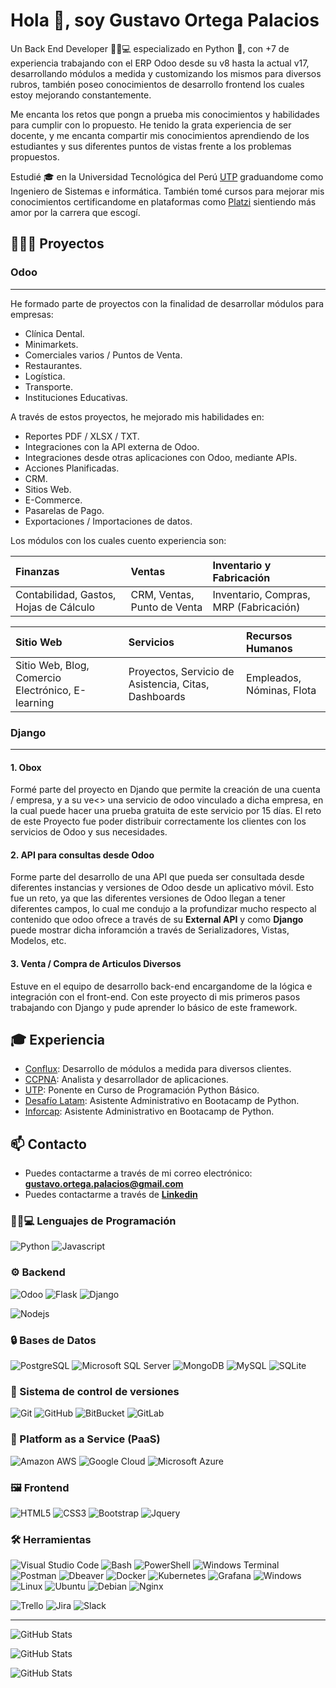 # Hola 👋, soy Gustavo Ortega Palacios

Un Back End Developer 🧑🏻💻 especializado en Python 🐍, con +7 de experiencia trabajando con el ERP Odoo desde su v8 hasta la actual v17, desarrollando módulos a medida y customizando los mismos para diversos rubros, también poseo conocimientos de desarrollo frontend los cuales estoy mejorando constantemente.

Me encanta los retos que pongn a prueba mis conocimientos y habilidades para cumplir con lo propuesto. He tenido la grata experiencia de ser docente, y me encanta compartir mis conocimientos aprendiendo de los estudiantes y sus diferentes puntos de vistas frente a los problemas propuestos.

Estudié 🎓 en la Universidad Tecnológica del Perú [UTP](https://www.utp.edu.pe) graduandome como Ingeniero de Sistemas e informática. También tomé cursos para mejorar mis conocimientos certificandome en plataformas como [Platzi](https://platzi.com) sientiendo más amor por la carrera que escogí.

## 👨🏻‍💻 Proyectos

### Odoo

---

He formado parte de proyectos con la finalidad de desarrollar módulos para empresas:

- Clínica Dental.
- Minimarkets.
- Comerciales varios / Puntos de Venta.
- Restaurantes.
- Logística.
- Transporte.
- Instituciones Educativas.

A través de estos proyectos, he mejorado mis habilidades en:

- Reportes PDF / XLSX / TXT.
- Integraciones con la API externa de Odoo.
- Integraciones desde otras aplicaciones con Odoo, mediante APIs.
- Acciones Planificadas.
- CRM.
- Sitios Web.
- E-Commerce.
- Pasarelas de Pago.
- Exportaciones / Importaciones de datos.

Los módulos con los cuales cuento experiencia son:

| Finanzas  | Ventas | Inventario y Fabricación |
| :-- | :-- | :-- |
| Contabilidad, Gastos, Hojas de Cálculo | CRM, Ventas, Punto de Venta   | Inventario, Compras, MRP (Fabricación) |

| Sitio Web | Servicios | Recursos Humanos |
| :-- | :-- | :-- |
| Sitio Web, Blog, Comercio Electrónico, E-learning | Proyectos, Servicio de Asistencia, Citas, Dashboards | Empleados, Nóminas, Flota |

### Django

---

#### 1. Obox

Formé parte del proyecto en Djando que permite la creación de una cuenta / empresa, y a su ve<> una servicio de odoo vinculado a dicha empresa, en la cual puede hacer una prueba gratuita de este servicio por 15 días. El reto de este Proyecto fue poder distribuir correctamente los clientes con los servicios de Odoo y sus necesidades.

#### 2. API para consultas desde Odoo

Forme parte del desarrollo de una API que pueda ser consultada desde diferentes instancias y versiones de Odoo desde un aplicativo móvil. Esto fue un reto, ya que las diferentes versiones de Odoo llegan a tener diferentes campos, lo cual me condujo a la profundizar mucho respecto al contenido que odoo ofrece a través de su **External API** y como **Django** puede mostrar dicha inforamción a través de Serializadores, Vistas, Modelos, etc.

#### 3. Venta / Compra de Articulos Diversos

Estuve en el equipo de desarrollo back-end encargandome de la lógica e integración con el front-end. Con este proyecto di mis primeros pasos trabajando con Django y pude aprender lo básico de este framework.

## 🎓 Experiencia

- [Conflux](https://conflux.pe): Desarrollo de módulos a medida para diversos clientes.
- [CCPNA](https://cultural.edu.pe): Analista y desarrollador de aplicaciones.
- [UTP](https://utp.edu.pe): Ponente en Curso de Programación Python Básico.
- [Desafío Latam](https://www.desafiolatam.com): Asistente Administrativo en Bootacamp de Python.
- [Inforcap](https://inforcap.cl): Asistente Administrativo en Bootacamp de Python.

## 📫 Contacto

- Puedes contactarme a través de mi correo electrónico: **<gustavo.ortega.palacios@gmail.com>**
- Puedes contactarme a través de **[Linkedin](https://www.linkedin.com/in/gustavo-ortega-palacios-b80843169/)**

### 🧑🏻💻 Lenguajes de Programación

![Python](https://img.shields.io/badge/python-3670A0?style=for-the-badge&logo=python&logoColor=ffdd54) ![Javascript](https://img.shields.io/badge/Javascript-323330?style=for-the-badge&logo=javascript&logoColor=F7DF1E)

### ⚙ Backend

 ![Odoo](https://img.shields.io/badge/Odoo-714B67?style=for-the-badge&logo=odoo&logoColor=white) ![Flask](https://img.shields.io/badge/Flask-000000?style=for-the-badge&logo=flask&logoColor=white) ![Django](https://img.shields.io/badge/Django-092E20?style=for-the-badge&logo=django&logoColor=white)

![Nodejs](https://img.shields.io/badge/Node.js-43853D?style=for-the-badge&logo=node.js&logoColor=white)

### 🔒 Bases de Datos

![PostgreSQL](https://img.shields.io/badge/PostgreSQL-316192?style=for-the-badge&logo=postgresql&logoColor=white) ![Microsoft SQL Server](https://img.shields.io/badge/Microsoft_SQL_Server-CC2927?style=for-the-badge&logo=microsoft-sql-server&logoColor=white) ![MongoDB](https://img.shields.io/badge/MongoDB-%234ea94b.svg?style=for-the-badge&logo=mongodb&logoColor=white) ![MySQL](https://img.shields.io/badge/mysql-4479A1.svg?style=for-the-badge&logo=mysql&logoColor=white) ![SQLite](https://img.shields.io/badge/sqlite-%2307405e.svg?style=for-the-badge&logo=sqlite&logoColor=white)

### 📝 Sistema de control de versiones

![Git](https://img.shields.io/badge/git-%23F05033.svg?style=for-the-badge&logo=git&logoColor=white) ![GitHub](https://img.shields.io/badge/github-%23121011.svg?style=for-the-badge&logo=github&logoColor=white) ![BitBucket](https://img.shields.io/badge/Bitbucket-0747a6?style=for-the-badge&logo=bitbucket&logoColor=white) ![GitLab](https://img.shields.io/badge/GitLab-330F63?style=for-the-badge&logo=gitlab&logoColor=white)

### 📎 Platform as a Service (PaaS)

![Amazon AWS](https://img.shields.io/badge/Amazon_AWS-232F3E?style=for-the-badge&logo=amazon-aws&logoColor=white) ![Google Cloud](https://img.shields.io/badge/Google_Cloud-4285F4?style=for-the-badge&logo=google-cloud&logoColor=white) ![Microsoft Azure](https://img.shields.io/badge/Microsoft_Azure-0089D6?style=for-the-badge&logo=microsoft-azure&logoColor=white)

### 🖼 Frontend

![HTML5](https://img.shields.io/badge/HTML5-E34F26?style=for-the-badge&logo=html5&logoColor=white) ![CSS3](https://img.shields.io/badge/CSS3-1572B6?style=for-the-badge&logo=css3&logoColor=white) ![Bootstrap](https://img.shields.io/badge/Bootstrap-563D7C?style=for-the-badge&logo=bootstrap&logoColor=white) ![Jquery](https://img.shields.io/badge/jQuery-0769AD?style=for-the-badge&logo=jquery&logoColor=white)

### 🛠 Herramientas

![Visual Studio Code](https://img.shields.io/badge/Visual%20Studio%20Code-007ACC?style=for-the-badge&logo=visual-studio-code&logoColor=white) ![Bash](https://img.shields.io/badge/Bash-121011?style=for-the-badge&logo=gnu-bash&logoColor=white) ![PowerShell](https://img.shields.io/badge/PowerShell-%235391FE.svg?style=for-the-badge&logo=powershell&logoColor=white) ![Windows Terminal](https://img.shields.io/badge/Windows%20Terminal-%234D4D4D.svg?style=for-the-badge&logo=windows-terminal&logoColor=white) ![Postman](https://img.shields.io/badge/Postman-FF6C37?style=for-the-badge&logo=postman&logoColor=white) ![Dbeaver](https://img.shields.io/badge/DBeaver-EE0000?style=for-the-badge&logo=dbeaver&logoColor=white) ![Docker](https://img.shields.io/badge/docker-%230db7ed.svg?style=for-the-badge&logo=docker&logoColor=white) ![Kubernetes](https://img.shields.io/badge/kubernetes-%23326ce5.svg?style=for-the-badge&logo=kubernetes&logoColor=white) ![Grafana](https://img.shields.io/badge/grafana-%23F46800.svg?style=for-the-badge&logo=grafana&logoColor=white) ![Windows](https://img.shields.io/badge/Windows-0078D6?style=for-the-badge&logo=windows&logoColor=white) ![Linux](https://img.shields.io/badge/Linux-FCC624?style=for-the-badge&logo=linux&logoColor=black) ![Ubuntu](https://img.shields.io/badge/Ubuntu-E95420?style=for-the-badge&logo=ubuntu&logoColor=white) ![Debian](https://img.shields.io/badge/Debian-A81D33?style=for-the-badge&logo=debian&logoColor=white) ![Nginx](https://img.shields.io/badge/nginx-%23009639.svg?style=for-the-badge&logo=nginx&logoColor=white)

![Trello](https://img.shields.io/badge/Trello-0052CC?style=for-the-badge&logo=trello&logoColor=white) ![Jira](https://img.shields.io/badge/Jira-0052CC?style=for-the-badge&logo=Jira&logoColor=white) ![Slack](https://img.shields.io/badge/Slack-4A154B?style=for-the-badge&logo=slack&logoColor=white)

---

![GitHub Stats](https://github-readme-stats.vercel.app/api/top-langs/?username=gortega1211&theme=merko&show_icons=true&hide_border=true&layout=compact)

![GitHub Stats](https://github-readme-stats.vercel.app/api?username=gortega1211&theme=merko&show_icons=true&hide_border=true&count_private=true)

![GitHub Stats](https://github-readme-streak-stats.herokuapp.com/?user=gortega1211&theme=merko&hide_border=true)
